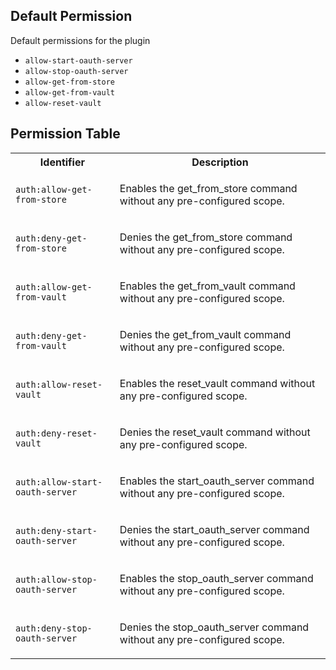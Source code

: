 ## Default Permission

Default permissions for the plugin

- `allow-start-oauth-server`
- `allow-stop-oauth-server`
- `allow-get-from-store`
- `allow-get-from-vault`
- `allow-reset-vault`

## Permission Table

<table>
<tr>
<th>Identifier</th>
<th>Description</th>
</tr>


<tr>
<td>

`auth:allow-get-from-store`

</td>
<td>

Enables the get_from_store command without any pre-configured scope.

</td>
</tr>

<tr>
<td>

`auth:deny-get-from-store`

</td>
<td>

Denies the get_from_store command without any pre-configured scope.

</td>
</tr>

<tr>
<td>

`auth:allow-get-from-vault`

</td>
<td>

Enables the get_from_vault command without any pre-configured scope.

</td>
</tr>

<tr>
<td>

`auth:deny-get-from-vault`

</td>
<td>

Denies the get_from_vault command without any pre-configured scope.

</td>
</tr>

<tr>
<td>

`auth:allow-reset-vault`

</td>
<td>

Enables the reset_vault command without any pre-configured scope.

</td>
</tr>

<tr>
<td>

`auth:deny-reset-vault`

</td>
<td>

Denies the reset_vault command without any pre-configured scope.

</td>
</tr>

<tr>
<td>

`auth:allow-start-oauth-server`

</td>
<td>

Enables the start_oauth_server command without any pre-configured scope.

</td>
</tr>

<tr>
<td>

`auth:deny-start-oauth-server`

</td>
<td>

Denies the start_oauth_server command without any pre-configured scope.

</td>
</tr>

<tr>
<td>

`auth:allow-stop-oauth-server`

</td>
<td>

Enables the stop_oauth_server command without any pre-configured scope.

</td>
</tr>

<tr>
<td>

`auth:deny-stop-oauth-server`

</td>
<td>

Denies the stop_oauth_server command without any pre-configured scope.

</td>
</tr>
</table>

